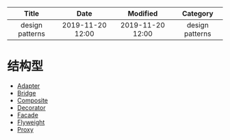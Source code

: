 | Title                | Date             | Modified         | Category          |
|:--------------------:|:----------------:|:----------------:|:-----------------:|
| design patterns      | 2019-11-20 12:00 | 2019-11-20 12:00 | design patterns   |


# 结构型

- [Adapter](./adapter.md)
- [Bridge](./bridge.md)
- [Composite](./composite.md)
- [Decorator](./decorator.md)
- [Facade](./facade.md)
- [Flyweight](./flyweight.md)
- [Proxy](./proxy.md)
